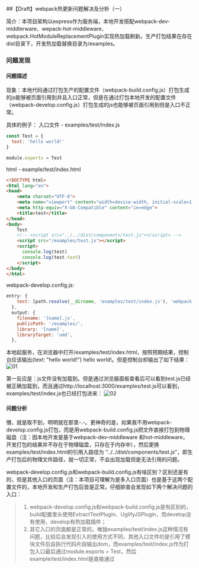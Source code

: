 ##【Draft】webpack热更新问题解决及分析（一）

简介：本项目架构以express作为服务端，本地开发搭配webpack-dev-middlerware、wepack-hot-middleware、webpack.HotModuleReplacementPlugin实现热加载刷新。生产打包结果在存在dist目录下，开发热加载替换目录为/examples。

### 问题发现

#### 问题描述
现象：本地代码通过打包生产的配置文件（webpack-build.config.js）打包生成的js能够被页面引用到并且入口正常，但是在通过打包本地开发的配置文件（webpack-develop.config.js）打包生成的js也能够被页面引用到但是入口不正常。

具体的例子：
入口文件 - examples/test/index.js
```javascript
const Test = {
  text: 'hello world!'
}

module.exports = Test
```
html - example/test/index.html
```html
<!DOCTYPE html>
<html lang="en">
<head>
    <meta charset="UTF-8">
    <meta name="viewport" content="width=device-width, initial-scale=1.0">
    <meta http-equiv="X-UA-Compatible" content="ie=edge">
    <title>test</title>
</head>
<body>
    Test
    <!-- <script src="../../dist/components/test.js"></script> -->
    <script src="/examples/test.js"></script>
    <script>
      console.log(test)
      console.log(test.text)
    </script>
</body>
</html>
```
webpack-develop.config.js:
```javascript
entry: {
    test: [path.resolve(__dirname, 'examples/test/index.js'), 'webpack-hot-middleware/client?path=/examples/__what&reload=true'],
  },
  output: {
    filename: '[name].js',
    publicPath: '/examples/',
    library: '[name]',
    libraryTarget: 'umd',
  },
```
本地起服务，在浏览器中打开/examples/test/index.html，按照预期结果，控制台应该输出{text: "hello world!"} hello world!。但是控制台却输出了如下结果：
![01](https://user-images.githubusercontent.com/5029635/35033800-f41cb09e-fba6-11e7-9e85-cdff8b6ce1b0.jpg)

第一反应是：js文件没有加载到。但是通过浏览器面板查看后可以看到test.js已经被正确加载到，而且通过http://localhost:3000/examples/test.js可以看到，examples/test/index.js也已经打包进来：
![02](https://user-images.githubusercontent.com/5029635/35034048-cfefc688-fba7-11e7-9a1b-3d5bd9dcdf12.jpg)

#### 问题分析
懵，就是取不到，明明就在那里-.-。更神奇的是，如果我不用webpack-develop.config.js打包，而是用webpack-build.config.js把文件直接打包到物理磁盘（注：因本地开发是基于webpack-dev-middleware 和hot-middleware，开发打包的结果并不存在于物理磁盘，只存在于内存中），然后更换examples/test/index.html的引用入路径为 ‘’../../dist/components/test.js‘’，即生产打包后的物理文件路径，就一切正常，不会出现加载但是无法引用的问题。

webpack-develop.config.js和webpack-build.config.js有啥区别？区别还是有的，但是其他入口的页面（注：本项目可理解为是多入口页面）也是基于这两个配置文件的，本地开发和生产打包后皆是正常。仔细排查会发现如下两个解决问题的入口：
>1.  webpack-develop.config.js和webpack-build.config.js是有区别的，build配置里头使用ExtractTextPlugin、UglifyJSPlugin，而develop没有使用，develop有热加载插件；
>2.  其它入口的页面都是正常的，唯独examples/test/index.js这种情况有问题，比较后会发现引入的使用方式不同，其他入口文件的是引用了模块文件后自执行代码片段输出dom，而examples/test/index.js作为打包入口最后通过module.exports = Test，然后example/test/index.html是直接通过<script>标签引入后直接去取全局变量里头的Test引用，取引用失败。而事实上我们知道，通过umd打包后，如果页面通过script标签直接引入，入口文件module.exports输出对象实际就是挂在windows上的
![03](https://user-images.githubusercontent.com/5029635/35035851-7ebaa44e-fbad-11e7-9d36-4282df8cbd9f.jpg)

在第1个问题入口处排查中取出热加载功能后，就一切正常了。结合以上两点，我们有理由猜测导致上述问题的原因很可能是热加载过程中导致入口文件module.exports输出的对象无法被正确挂载到windows上。而至于真实情况是就是没有挂载还是挂载后被冲掉（复写）了，则需要分析源码才能知道。

#### 问题解决
去掉热替换，本地开发一切正常。直接去掉实在太残暴，而且热替换这么提高开发效率的工具就因为这一种情况下直接去掉实在可惜，所以为了不影响其他入口的热替换，本地开发模式可以只对指定入口去掉，webpack-develop.config.js 在指定entry去掉 'webpack-hot-middleware/client?path=/examples/__what&reload=true'即可。

### 深入探讨
[我们需要从webpack热更新的原理说起](https://github.com/Jade05/jade.github.io/issues/4)。
